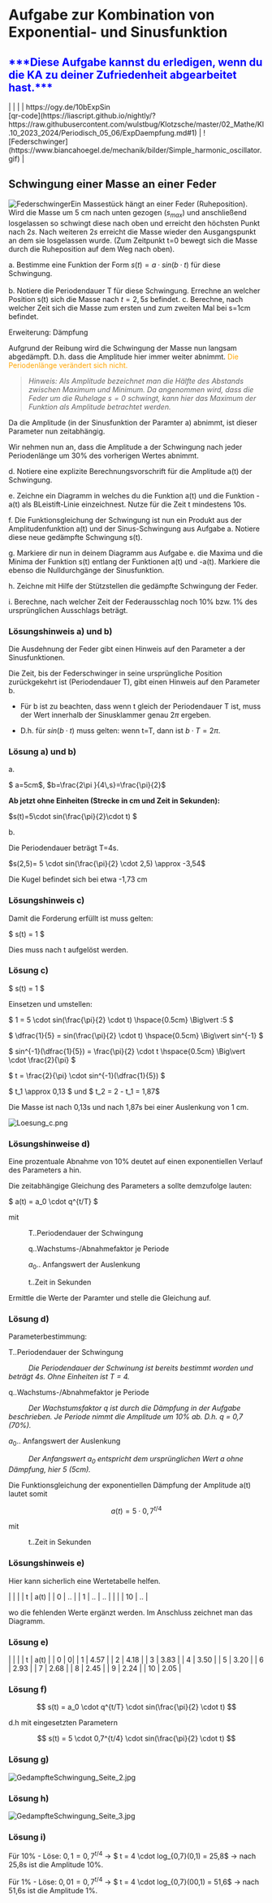 <!--
author: Christian Golnik

language: de

link: https://gist.githubusercontent.com/andre-dietrich/3c69f68b2c4d80c8c6eb177229ae1ae8/raw/31cde15c4a7f3c2eda7d5ebdea440205f366acad/hideCircle.css

narrator: Ukrainian Female
-->

# Aufgabe zur Kombination von Exponential- und Sinusfunktion

<H2> <span style="color:blue">***Diese Aufgabe kannst du erledigen, wenn du die KA zu deiner Zufriedenheit abgearbeitet hast.***</span></H2>
| | |
| https://ogy.de/10bExpSin <br> [qr-code](https://liascript.github.io/nightly/?https://raw.githubusercontent.com/wulstbug/Klotzsche/master/02_Mathe/Kl.10_2023_2024/Periodisch_05_06/ExpDaempfung.md#1) | ![Federschwinger](https://www.biancahoegel.de/mechanik/bilder/Simple_harmonic_oscillator.gif) | 



## Schwingung einer Masse an einer Feder

![Federschwinger](https://www.biancahoegel.de/mechanik/bilder/Simple_harmonic_oscillator.gif)Ein Massestück hängt an einer Feder (Ruheposition). Wird die Masse um 5 cm nach unten gezogen $(s_{max})$ und anschließend losgelassen so schwingt diese nach oben und erreicht den höchsten Punkt nach $2s$. Nach weiteren $2s$ erreicht die Masse wieder den Ausgangspunkt an dem sie losgelassen wurde. (Zum Zeitpunkt t=0 bewegt sich die Masse durch die Ruheposition auf dem Weg nach oben). 

a. Bestimme eine Funktion der Form $s(t)=a·sin(b·t)$ für diese Schwingung. <br> <br>
b. Notiere die Periodendauer T für diese Schwingung. Errechne an welcher Position s(t) sich die Masse nach $t=2,5s$ befindet.
c. Berechne, nach welcher Zeit sich die Masse zum ersten und zum zweiten Mal bei s=1cm befindet.

Erweiterung: Dämpfung

Aufgrund der Reibung wird die Schwingung der Masse nun langsam abgedämpft. D.h. dass die Amplitude hier immer weiter abnimmt. <span style="color:orange">Die Periodenlänge verändert sich nicht.</span>

> _Hinweis: Als Amplitude bezeichnet man die Hälfte des Abstands zwischen Maximum und Minimum. Da angenommen wird, dass die Feder um die Ruhelage $s=0$ schwingt, kann hier das Maximum der Funktion als Amplitude betrachtet werden._

Da die Amplitude (in der Sinusfunktion der Paramter a) abnimmt, ist dieser Parameter nun zeitabhängig.

Wir nehmen nun an, dass die Amplitude a der Schwingung nach jeder Periodenlänge um 30% des vorherigen Wertes abnimmt.

d. Notiere eine explizite Berechnungsvorschrift für die Amplitude a(t) der Schwingung.

e. Zeichne ein Diagramm in welches du die Funktion a(t) und die Funktion -a(t) als BLeistift-Linie einzeichnest. Nutze für die Zeit t mindestens 10s.

f. Die Funktionsgleichung der Schwingung ist nun ein Produkt aus der Amplitudenfunktion a(t) und der Sinus-Schwingung aus Aufgabe a. Notiere diese neue gedämpfte Schwingung s(t).

g. Markiere dir nun in deinem Diagramm aus Aufgabe e. die Maxima und die Minima der Funktion s(t) entlang der Funktionen a(t) und -a(t). Markiere die ebenso die Nulldurchgänge der Sinusfunktion.

h. Zeichne mit Hilfe der Stützstellen die gedämpfte Schwingung der Feder.

i. Berechne, nach welcher Zeit der Federausschlag noch 10% bzw. 1% des ursprünglichen Ausschlags beträgt.

### Lösungshinweis a) und b)

Die Ausdehnung der Feder gibt einen Hinweis auf den Parameter a der Sinusfunktionen.

Die Zeit, bis der Federschwinger in seine ursprüngliche Position zurückgekehrt ist (Periodendauer T), gibt einen Hinweis auf den Parameter b.

 - Für b ist zu beachten, dass wenn t gleich der Periodendauer T ist, muss der Wert innerhalb der Sinusklammer genau $2\pi$ ergeben.

 - D.h. für $sin(b\cdot t)$ muss gelten: wenn t=T, dann ist $b\cdot T = 2\pi$.

### Lösung a) und b)

a.

$ a=5cm$, $b=\frac{2\pi }{4\,s}=\frac{\pi}{2}$

__Ab jetzt ohne Einheiten (Strecke in cm und Zeit in Sekunden):__

$s(t)=5\cdot sin(\frac{\pi}{2}\cdot t) $

b.

Die Periodendauer beträgt T=4s.

$s(2,5)= 5 \cdot sin(\frac{\pi}{2} \cdot 2,5) \approx -3,54$

Die Kugel befindet sich bei etwa -1,73 cm

### Lösungshinweis c)

Damit die Forderung erfüllt ist muss gelten:

$ s(t) = 1 $

Dies muss nach t aufgelöst werden.

### Lösung c)

$ s(t) = 1 $

Einsetzen und umstellen:

$ 1 = 5 \cdot sin(\frac{\pi}{2} \cdot t) \hspace{0.5cm} \Big\vert :5 $

$ \dfrac{1}{5} = sin(\frac{\pi}{2} \cdot t) \hspace{0.5cm} \Big\vert sin^{-1} $

$ sin^{-1}(\dfrac{1}{5}) = \frac{\pi}{2} \cdot t \hspace{0.5cm} \Big\vert \cdot \frac{2}{\pi} $

$ t =  \frac{2}{\pi} \cdot sin^{-1}(\dfrac{1}{5}) $

$ t_1 \approx 0,13 $ und $ t_2 = 2 - t_1 = 1,87$

Die Masse ist nach 0,13s und nach 1,87s bei einer Auslenkung von 1 cm.

![Loesung_c.png](https://diversewolken.ddns.net/nextcloud/index.php/s/DEidEgcbRY7CNzo/download)

### Lösungshinweise d)

Eine prozentuale Abnahme von 10% deutet auf einen exponentiellen Verlauf des Parameters a hin.

Die zeitabhängige Gleichung des Parameters a sollte demzufolge lauten:

$ a(t) = a_0 \cdot q^{t/T} $ 

mit <br>
    
$\hspace{1cm}$ T..Periodendauer der Schwingung

$\hspace{1cm}$ q..Wachstums-/Abnahmefaktor je Periode

$\hspace{1cm}$ $a_0$.. Anfangswert der Auslenkung

$\hspace{1cm}$ t..Zeit in Sekunden

Ermittle die Werte der Paramter und stelle die Gleichung auf.

### Lösung d)

Parameterbestimmung:

T..Periodendauer der Schwingung

$\hspace{1cm}$ _Die Periodendauer der Schwinung ist bereits bestimmt worden und beträgt 4s. Ohne Einheiten ist T = 4._

q..Wachstums-/Abnahmefaktor je Periode

$\hspace{1cm}$ _Der Wachstumsfaktor q ist durch die Dämpfung in der Aufgabe beschrieben. Je Periode nimmt die Amplitude um 10% ab. D.h. q = 0,7 (70%)._

$a_0$.. Anfangswert der Auslenkung

$\hspace{1cm}$ _Der Anfangswert $a_0$ entspricht dem ursprünglichen Wert a ohne Dämpfung, hier 5 (5cm)._

Die Funktionsgleichung der exponentiellen Dämpfung der Amplitude a(t) lautet somit

$$ a(t) = 5 \cdot 0,7^{t/4} $$

mit 

$\hspace{1cm}$ t..Zeit in  Sekunden

### Lösungshinweis e) 

Hier kann sicherlich eine Wertetabelle helfen.

| | |
| t | a(t) |
| 0 | .. |
| 1 | .. |
..
| | |
| 10 | .. |

wo die fehlenden Werte ergänzt werden. Im Anschluss zeichnet man das Diagramm.

### Lösung e)

| | |
| t | a(t) |
| 0 | 0|
| 1 | 4.57 |
| 2 | 4.18 |
| 3 | 3.83 |
| 4 | 3.50 |
| 5 | 3.20 |
| 6 | 2.93 |
| 7 | 2.68 |
| 8 | 2.45 |
| 9 | 2.24 |
| 10 | 2.05 |

### Lösung f)

$$ s(t) = a_0 \cdot q^{t/T} \cdot sin(\frac{\pi}{2} \cdot t) $$

d.h mit eingesetzten Parametern

$$ s(t) = 5 \cdot 0,7^{t/4} \cdot sin(\frac{\pi}{2} \cdot t) $$

### Lösung g)

![GedampfteSchwingung_Seite_2.jpg](https://diversewolken.ddns.net/nextcloud/index.php/s/kBptes9QawBmrXe/download)

### Lösung h)

![GedampfteSchwingung_Seite_3.jpg](https://diversewolken.ddns.net/nextcloud/index.php/s/sGCojZFNDmCoMpX/download)

### Lösung i)

Für 10% - Löse: $0,1 = 0,7^{t/4}$ -> $ t = 4 \cdot log_{0,7}(0,1) = 25,8$ -> nach 25,8s ist die Amplitude 10%.

Für 1% - Löse: $0,01 = 0,7^{t/4}$ -> $ t = 4 \cdot log_{0,7}(00,1) = 51,6$ -> nach 51,6s ist die Amplitude 1%.
